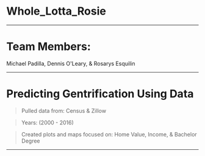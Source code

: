 # Whole_Lotta_Rosie
____

# Team Members:

Michael Padilla,
Dennis O'Leary,
& Rosarys Esquilin
____

# Predicting Gentrification Using Data

> Pulled data from:
  Census
  & Zillow
  
> Years: (2000 - 2016)

> Created plots and maps focused on:
  Home Value,
  Income,
  & Bachelor Degree
____  
